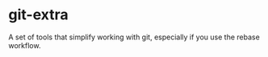 # git-extra

A set of tools that simplify working with git, especially if you use the rebase
workflow.

